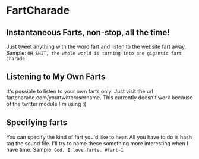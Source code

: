 # FartCharade

## Instantaneous Farts, non-stop, all the time!
Just tweet anything with the word fart and listen to the website fart away. Sample:
`OH SHIT, the whole world is turning into one gigantic fart charade`

## Listening to My Own Farts
It's possible to listen to your own farts only. Just visit the url fartcharade.com/yourtwitterusername. This currently doesn't work because of the twitter module I'm using :(

## Specifying farts
You can specify the kind of fart you'd like to hear. All you have to do is hash tag the sound file. I'll try to name these something more interesting when I have time. Sample:
`God, I love farts. #fart-1`